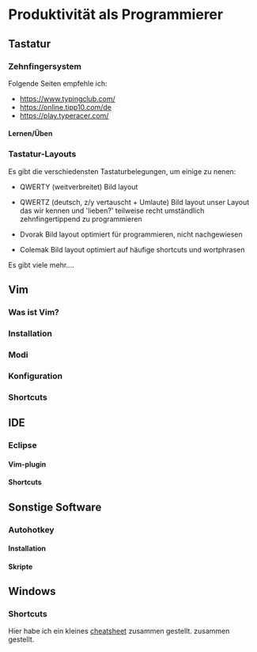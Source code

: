 # Produktivität als Programmierer

## Tastatur
### Zehnfingersystem
Folgende Seiten empfehle ich:
- https://www.typingclub.com/
- https://online.tipp10.com/de
- https://play.typeracer.com/

#### Lernen/Üben
### Tastatur-Layouts
Es gibt die verschiedensten Tastaturbelegungen, um einige zu nenen:
- QWERTY (weitverbreitet)
    Bild layout
- QWERTZ (deutsch, z/y vertauscht + Umlaute)
    Bild layout unser Layout das wir kennen und 'lieben?' teilweise recht umständlich zehnfingertippend zu programmieren
- Dvorak
    Bild layout optimiert für programmieren, nicht  nachgewiesen 

- Colemak
    Bild layout optimiert auf häufige shortcuts und wortphrasen 

Es gibt viele mehr....    



## Vim 
### Was ist Vim?
### Installation
### Modi
### Konfiguration
### Shortcuts

## IDE
### Eclipse
#### Vim-plugin
#### Shortcuts

## Sonstige Software
### Autohotkey
#### Installation
#### Skripte

## Windows
### Shortcuts
Hier habe ich ein kleines [cheatsheet](/downloads/downloadtest.txt) zusammen gestellt. zusammen gestellt.
